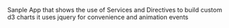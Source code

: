 Sanple App that shows the use of Services and Directives to build custom d3 charts
it uses jquery for convenience and animation events